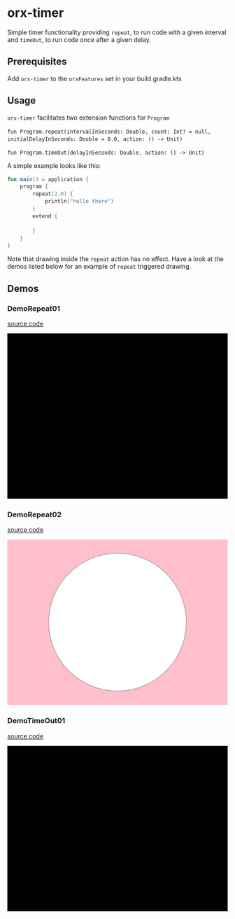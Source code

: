 # orx-timer

Simple timer functionality providing `repeat`, to run code with a given interval
and `timeOut`, to run code once after a given delay.

## Prerequisites

Add `orx-timer` to the `orxFeatures` set in your build.gradle.kts

## Usage

`orx-timer` facilitates two extension functions for `Program`

`fun Program.repeat(intervalInSeconds: Double, count: Int? = null, initialDelayInSeconds: Double = 0.0, action: () -> Unit)`

`fun Program.timeOut(delayInSeconds: Double, action: () -> Unit)`

A simple example looks like this:

```kotlin
fun main() = application {
    program {
        repeat(2.0) {
            println("hello there")
        }
        extend {

        }
    }
}
```

Note that drawing inside the `repeat` action has no effect. Have a look at the demos listed below for an example of
`repeat` triggered drawing.

<!-- __demos__ -->
## Demos
### DemoRepeat01
[source code](src/demo/kotlin/DemoRepeat01.kt)

![DemoRepeat01Kt](https://raw.githubusercontent.com/openrndr/orx/media/orx-timer/images/DemoRepeat01Kt.png)

### DemoRepeat02
[source code](src/demo/kotlin/DemoRepeat02.kt)

![DemoRepeat02Kt](https://raw.githubusercontent.com/openrndr/orx/media/orx-timer/images/DemoRepeat02Kt.png)

### DemoTimeOut01
[source code](src/demo/kotlin/DemoTimeOut01.kt)

![DemoTimeOut01Kt](https://raw.githubusercontent.com/openrndr/orx/media/orx-timer/images/DemoTimeOut01Kt.png)
